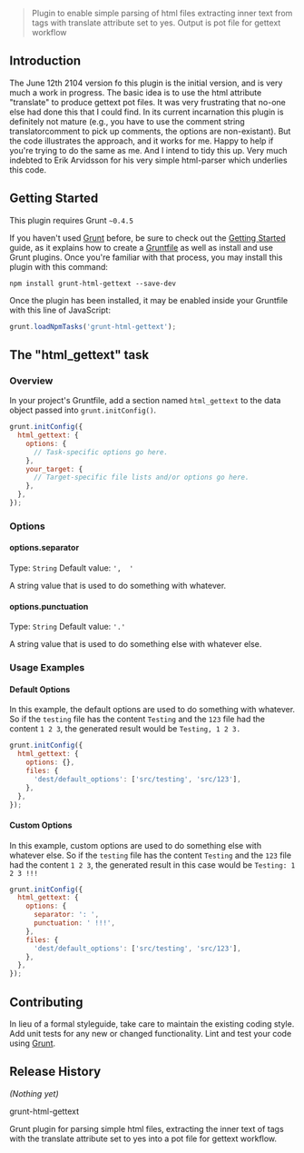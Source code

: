 > Plugin to enable simple parsing of html files extracting inner text from tags with translate attribute set to yes. Output is pot file for gettext workflow

## Introduction
The June 12th 2104 version fo this plugin is the initial version, and is very much a work in progress. The basic idea is to use the html attribute "translate" to produce gettext pot files. It was very frustrating that no-one else had done this that I could find. In its current incarnation this plugin is definitely not mature (e.g., you have to use the comment string translatorcomment to pick up comments, the options are non-existant). But the code illustrates the approach, and it works for me. Happy to help if you're trying to do the same as me. And I intend to tidy this up. Very much indebted to Erik Arvidsson for his very simple html-parser which underlies this code.

## Getting Started
This plugin requires Grunt `~0.4.5`

If you haven't used [Grunt](http://gruntjs.com/) before, be sure to check out the [Getting Started](http://gruntjs.com/getting-started) guide, as it explains how to create a [Gruntfile](http://gruntjs.com/sample-gruntfile) as well as install and use Grunt plugins. Once you're familiar with that process, you may install this plugin with this command:

```shell
npm install grunt-html-gettext --save-dev
```

Once the plugin has been installed, it may be enabled inside your Gruntfile with this line of JavaScript:

```js
grunt.loadNpmTasks('grunt-html-gettext');
```

## The "html_gettext" task

### Overview
In your project's Gruntfile, add a section named `html_gettext` to the data object passed into `grunt.initConfig()`.

```js
grunt.initConfig({
  html_gettext: {
    options: {
      // Task-specific options go here.
    },
    your_target: {
      // Target-specific file lists and/or options go here.
    },
  },
});
```

### Options

#### options.separator
Type: `String`
Default value: `',  '`

A string value that is used to do something with whatever.

#### options.punctuation
Type: `String`
Default value: `'.'`

A string value that is used to do something else with whatever else.

### Usage Examples

#### Default Options
In this example, the default options are used to do something with whatever. So if the `testing` file has the content `Testing` and the `123` file had the content `1 2 3`, the generated result would be `Testing, 1 2 3.`

```js
grunt.initConfig({
  html_gettext: {
    options: {},
    files: {
      'dest/default_options': ['src/testing', 'src/123'],
    },
  },
});
```

#### Custom Options
In this example, custom options are used to do something else with whatever else. So if the `testing` file has the content `Testing` and the `123` file had the content `1 2 3`, the generated result in this case would be `Testing: 1 2 3 !!!`

```js
grunt.initConfig({
  html_gettext: {
    options: {
      separator: ': ',
      punctuation: ' !!!',
    },
    files: {
      'dest/default_options': ['src/testing', 'src/123'],
    },
  },
});
```

## Contributing
In lieu of a formal styleguide, take care to maintain the existing coding style. Add unit tests for any new or changed functionality. Lint and test your code using [Grunt](http://gruntjs.com/).

## Release History
_(Nothing yet)_

grunt-html-gettext


Grunt plugin for parsing simple html files, extracting the inner text of tags with the translate attribute set to yes into a pot file for gettext workflow.

